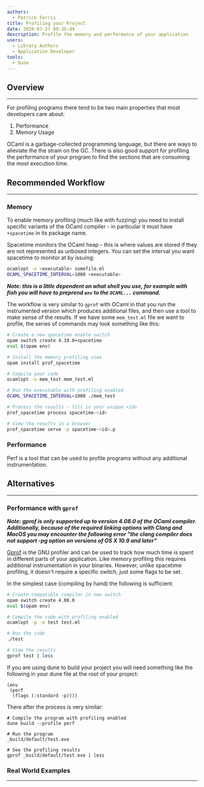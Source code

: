 ```yaml
---
authors:
  - Patrick Ferris
title: Profiling your Project 
date: 2020-07-27 09:35:49
description: Profile the memory and performance of your application
users:
  - Library Authors
  - Application Developer
tools:
  - Dune
---
```


## Overview

---

For profiling programs there tend to be two main properties that most developers care about: 

1. Performance
2. Memory Usage

OCaml is a garbage-collected programming language, but there are ways to alleviate the the strain on the GC. There is also good support for profiling the performance of your program to find the sections that are consuming the most execution time. 

## Recommended Workflow

---

### Memory

To enable memory profiling (much like with fuzzing) you need to install specific variants of the OCaml compiler - in particular it must have `+spacetime` in its package name. 

Spacetime monitors the OCaml heap - this is where values are stored if they are not represented as unboxed integers. You can set the interval you want spacetime to monitor at by issuing: 

```bash
ocamlopt -o <executable> somefile.ml
OCAML_SPACETIME_INTERVAL=1000 <executable>
```

***Note: this is a little dependent on what shell you use, for example with fish you will have to preprend `env` to the `OCAML...` command.*** 

The workflow is very similar to `gprof` with OCaml in that you run the instrumented version which produces additional files, and then use a tool to make sense of the results. If we have some `mem_test.ml` file we want to profile, the series of commands may look something like this: 

```bash
# Create a new spacetime enable switch 
opam switch create 4.10.0+spacetime
eval $(opam env)

# Install the memory profiling view
opam install prof_spacetime 

# Compile your code
ocamlopt -o mem_test mem_test.ml

# Run the executable with profiling enabled 
OCAML_SPACETIME_INTERVAL=1000 ./mem_test

# Process the results - fill in your unique <id>
prof_spacetime process spacetime-<id>

# View the results in a browser 
prof_spacetime serve -p spacetime-<id>.p
```

### Performance

Perf is a tool that can be used to profile programs without any additional instrumentation. 

## Alternatives

---

### Performance with `gprof`

***Note: gprof is only supported up to version 4.08.0 of the OCaml compiler. Additionally, because of the required linking options with Clang and MacOS you may encounter the following error "**the clang compiler does not support -pg option on versions of OS X 10.9 and later**"*** 

[Gprof](https://sourceware.org/binutils/docs/gprof/) is the GNU profiler and can be used to track how much time is spent in different parts of your application. Like memory profiling this requires additional instrumentation in your binaries. However, unlike spacetime profiling, it doesn't require a specific switch, just some flags to be set. 

In the simplest case (compiling by hand) the following is sufficient: 

```bash
# Create compatible compiler in new switch  
opam switch create 4.08.0
eval $(opam env)

# Compile the code with profiling enabled 
ocamlopt -p -o test test.ml 

# Run the code
./test

# View the results 
gprof test | less 
```

If you are using dune to build your project you will need something like the following in your dune file at the root of your project: 

```
(env
 (perf
  (flags (:standard -p))))
```

There after the process is very similar: 

```
# Compile the program with profiling enabled 
dune build --profile perf 

# Run the program
_build/default/test.exe

# See the profiling results 
gprof _build/default/test.exe | less 
```

### Real World Examples

---